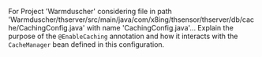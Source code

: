 For Project 'Warmduscher' considering file in path 'Warmduscher/thserver/src/main/java/com/x8ing/thsensor/thserver/db/cache/CachingConfig.java' with name 'CachingConfig.java'... Explain the purpose of the `@EnableCaching` annotation and how it interacts with the `CacheManager` bean defined in this configuration.